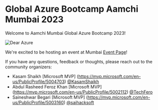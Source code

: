 # Global Azure Bootcamp Aamchi Mumbai 2023

Welcome to Aamchi Mumbai Global Azure Bootcamp 2023!

![Dear Azure](https://github.com/globalazure/communities/blob/main/2023/DearAzure/dearazure.png)

We're excited to be hosting an event at Mumbai [Event Page](https://www.eventbrite.com/o/dear-azure-az-india-by-kasam-shaikh-18178264307)!

If you have any questions, feedback or thoughts, please reach out to the community organizers:

* Kasam Shaikh [Microsoft MVP] (https://mvp.microsoft.com/en-us/PublicProfile/5004703) [@KasamShaikh](https://twitter.com/KasamShaikh)
* Abdul Rasheed Feroz Khan [Microsoft MVP] (https://mvp.microsoft.com/en-us/PublicProfile/5002112) [@TechFero](https://twitter.com/TechFero)
* Saineshwar Begari [Microsoft MVP] (https://mvp.microsoft.com/en-us/PublicProfile/5003160) [@saihacksoft](https://twitter.com/saihacksoft)

